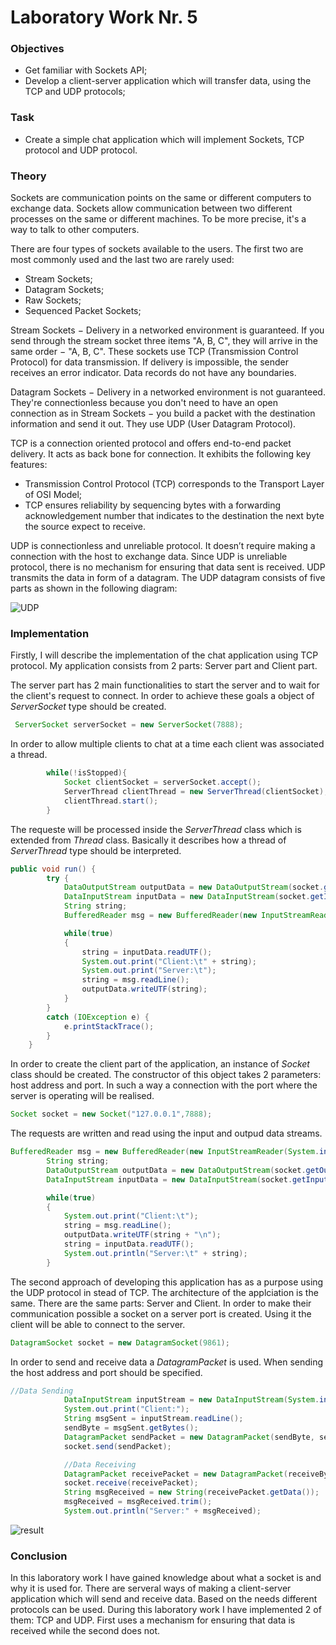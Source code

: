 # Laboratory Work Nr. 5

### Objectives 
 - Get familiar with Sockets API;
 - Develop a client-server application which will transfer data, using the TCP and UDP protocols;
 
### Task
 * Create a simple chat application which will implement Sockets, TCP protocol and UDP protocol.
 
### Theory
Sockets are communication points on the same or different computers to exchange data. Sockets allow communication between two different processes on the same or different machines. To be more precise, it's a way to talk to other computers.

There are four types of sockets available to the users. The first two are most commonly used and the last two are rarely used:
 - Stream Sockets;
 - Datagram Sockets;
 - Raw Sockets;
 - Sequenced Packet Sockets;
 
Stream Sockets − Delivery in a networked environment is guaranteed. If you send through the stream socket three items "A, B, C", they will arrive in the same order − "A, B, C". These sockets use TCP (Transmission Control Protocol) for data transmission. If delivery is impossible, the sender receives an error indicator. Data records do not have any boundaries.

Datagram Sockets − Delivery in a networked environment is not guaranteed. They're connectionless because you don't need to have an open connection as in Stream Sockets − you build a packet with the destination information and send it out. They use UDP (User Datagram Protocol).

TCP is a connection oriented protocol and offers end-to-end packet delivery. It acts as back bone for connection. It exhibits the following key features:
 - Transmission Control Protocol (TCP) corresponds to the Transport Layer of OSI Model;
 - TCP ensures reliability by sequencing bytes with a forwarding acknowledgement number that indicates to the destination the next byte the source expect to receive.

UDP is connectionless and unreliable protocol. It doesn’t require making a connection with the host to exchange data. Since UDP is unreliable protocol, there is no mechanism for ensuring that data sent is received. UDP transmits the data in form of a datagram. The UDP datagram consists of five parts as shown in the following diagram:

![UDP](https://github.com/denisdumitras/Network-Programming/blob/master/Lab.5/Screens/udp.PNG)

### Implementation
Firstly, I will describe the implementation of the chat application using TCP protocol. My application consists from 2 parts: Server part and Client part.

The server part has 2 main functionalities to start the server and to wait for the client's request to connect. In order to achieve these goals a object of _ServerSocket_ type should be created.
```java
 ServerSocket serverSocket = new ServerSocket(7888);
```

In order to allow multiple clients to chat at a time each client was associated a thread.
```java
        while(!isStopped){
            Socket clientSocket = serverSocket.accept();
            ServerThread clientThread = new ServerThread(clientSocket);
            clientThread.start();
        }
```

The requeste will be processed inside the _ServerThread_ class which is extended from _Thread_ class. Basically it describes how a thread of _ServerThread_ type should be interpreted.
```java
public void run() {
        try {
            DataOutputStream outputData = new DataOutputStream(socket.getOutputStream());
            DataInputStream inputData = new DataInputStream(socket.getInputStream());
            String string;
            BufferedReader msg = new BufferedReader(new InputStreamReader(System.in));

            while(true)
            {
                string = inputData.readUTF();
                System.out.print("Client:\t" + string);
                System.out.print("Server:\t");
                string = msg.readLine();
                outputData.writeUTF(string);
            }
        }
        catch (IOException e) {
            e.printStackTrace();
        }
    }
```

In order to create the client part of the application, an instance of _Socket_ class should be created. The constructor of this object takes 2 parameters: host address and port. In such a way a connection with the port where the server is operating will be realised.
```java
Socket socket = new Socket("127.0.0.1",7888);
```

The requests are written and read using the input and outpud data streams.
```java
BufferedReader msg = new BufferedReader(new InputStreamReader(System.in));
        String string;
        DataOutputStream outputData = new DataOutputStream(socket.getOutputStream());
        DataInputStream inputData = new DataInputStream(socket.getInputStream());

        while(true)
        {
            System.out.print("Client:\t");
            string = msg.readLine();
            outputData.writeUTF(string + "\n");
            string = inputData.readUTF();
            System.out.println("Server:\t" + string);
        }
```

The second approach of developing this application has as a purpose using the UDP protocol in stead of TCP. The architecture of the applciation is the same. There are the same parts: Server and Client. In order to make their communication possible a socket on a server port is created. Using it the client will be able to connect to the server.
```java
DatagramSocket socket = new DatagramSocket(9861);
```

In order to send and receive data a _DatagramPacket_ is used. When sending the host address and port should be specified.
```java
//Data Sending
            DataInputStream inputStream = new DataInputStream(System.in);
            System.out.print("Client:");
            String msgSent = inputStream.readLine();
            sendByte = msgSent.getBytes();
            DatagramPacket sendPacket = new DatagramPacket(sendByte, sendByte.length, ip,9861);
            socket.send(sendPacket);

            //Data Receiving
            DatagramPacket receivePacket = new DatagramPacket(receiveByte, receiveByte.length);
            socket.receive(receivePacket);
            String msgReceived = new String(receivePacket.getData());
            msgReceived = msgReceived.trim();
            System.out.println("Server:" + msgReceived);
```

![result](https://github.com/denisdumitras/Network-Programming/blob/master/Lab.5/Screens/result.PNG)

### Conclusion
In this laboratory work I have gained knowledge about what a socket is and why it is used for. There are serveral ways of making a client-server application which will send and receive data. Based on the needs different protocols can be used. During this laboratory work I have implemented 2 of them: TCP and UDP. First uses a mechanism for ensuring that data is received while the second does not.
